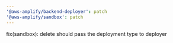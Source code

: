 ```yaml
---
'@aws-amplify/backend-deployer': patch
'@aws-amplify/sandbox': patch
---
```


fix(sandbox): delete should pass the deployment type to deployer
